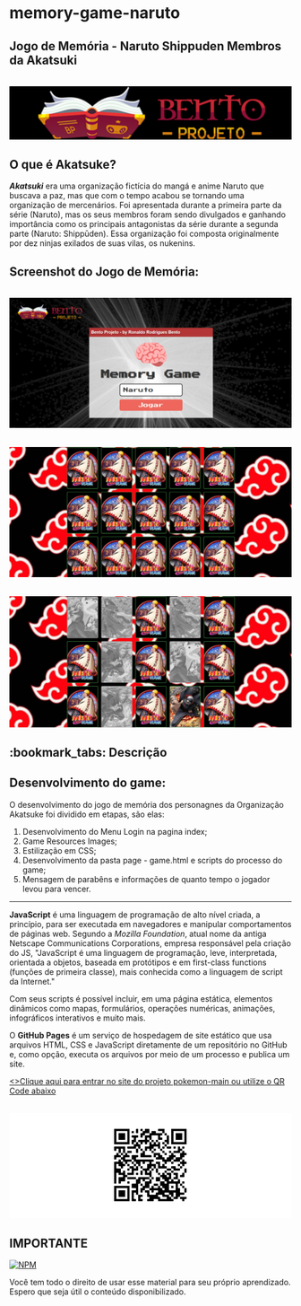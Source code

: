 # memory-game-naruto

## Jogo de Memória - Naruto Shippuden Membros da Akatsuki

 <br><img src="logo-bento-projeto.png" alt="logo bento-projeto no formato png"><br>

## O que é Akatsuke?

_**Akatsuki**_ era uma organização fictícia do mangá e anime Naruto que buscava a paz, mas que com o tempo acabou se tornando uma organização de mercenários. Foi apresentada durante a primeira parte da série (Naruto), mas os seus membros foram sendo divulgados e ganhando importância como os principais antagonistas da série durante a segunda parte (Naruto: Shippūden). Essa organização foi composta originalmente por dez ninjas exilados de suas vilas, os nukenins.

## Screenshot do Jogo de Memória:

<br><img src="tela.png" alt="tela no formato png"><br>

<br><img src="tela2.png" alt="tela no formato png"><br>

<br><img src="tela3.png" alt="tela no formato png"><br>

<h2>:bookmark_tabs: Descrição</h2>
 
## Desenvolvimento do game:
<p>O desenvolvimento do jogo de memória dos personagnes da Organização Akatsuke foi dividido em etapas, são elas:</p>

1. Desenvolvimento do Menu Login na pagina index;
2. Game Resources Images;
3. Estilização em CSS;
4. Desenvolvimento da pasta page - game.html e scripts do processo do game;
5. Mensagem de parabêns e informações de quanto tempo o jogador levou para vencer.

***

 <p><strong>JavaScript</strong> é uma linguagem de programação de alto nível criada, a princípio, para ser executada em navegadores e manipular comportamentos de páginas web.
 Segundo a <em>Mozilla Foundation</em>, atual nome da antiga Netscape Communications Corporations, empresa responsável pela criação do JS, "JavaScript é uma linguagem de programação, leve, interpretada, orientada a objetos, baseada em protótipos e em first-class functions (funções de primeira classe), mais conhecida como a linguagem de script da Internet."

Com seus scripts é possível incluir, em uma página estática, elementos dinâmicos como mapas, formulários, operações numéricas, animações, infográficos interativos e muito mais.

O <strong>GitHub Pages</strong> é um serviço de hospedagem de site estático que usa arquivos HTML, CSS e JavaScript diretamente de um repositório no GitHub e, como opção, executa os arquivos por meio de um processo e publica um site.</p>

<a href="https://ronaldobento.github.io/memory-game-naruto/" target="_blank" rel="external" title="Clique aqui para entrar no site do game memory-game-naruto"><>Clique aqui para entrar no site do projeto pokemon-main ou utilize o QR Code abaixo</strong></a>

<br><img src="frame.png" alt="tela do QR code no formato png"><br>

## IMPORTANTE 
 
  [![NPM](https://img.shields.io/npm/l/react)](https://github.com/RonaldoBento/memory-game-naruto/blob/main/LICENSE) 
  
 <p>Você tem todo o direito de usar esse material para seu próprio aprendizado. Espero que seja útil o conteúdo disponibilizado.</p> 

